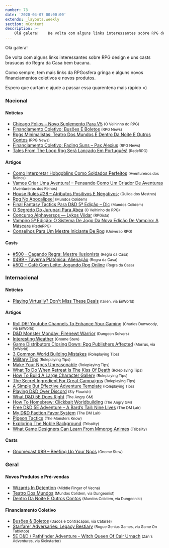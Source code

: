 ```yaml
---
number: 73
date: '2020-04-07 00:00:00'
extends: _layouts.weekly
section: mContent
description: >-
    Olá galera!    De volta com alguns links interessantes sobre RPG design e uns casts brasucas do Regra da Casa bem bacana.    Como sempre, tem mais links da RPGosfera gringa e alguns novos financiamentos coletivos e novos produtos.    Espero que curtam e ajude a passar essa quarentena mais rápido 
---
```


Olá galera!

De volta com alguns links interessantes sobre RPG design e uns casts brasucas do Regra da Casa bem bacana.

Como sempre, tem mais links da RPGosfera gringa e alguns novos financiamentos coletivos e novos produtos.

Espero que curtam e ajude a passar essa quarentena mais rápido =)

### Nacional

#### Notícias

- [Chicago Folios – Novo Suplemento Para V5] <small>(O Velhinho do RPG)</small>
- [Financiamento Coletivo: Busões E Boletos] <small>(RPG News)</small>
- [Rpgs Minimalistas: Teatro Dos Mundos E Dentro Da Noite E Outros Contos] <small>(RPG News)</small>
- [Financiamento Coletivo: Fading Suns – Pax Alexius] <small>(RPG News)</small>
- [Tales From The Loop Rpg Será Lançado Em Português!] <small>(RedeRPG)</small>

#### Artigos

- [Como Interpretar Hobgoblins Como Soldados Perfeitos] <small>(Aventureiros dos Reinos)</small>
- [Vamos Criar Uma Aventura! – Pensando Como Um Criador De Aventuras] <small>(Aventureiros dos Reinos)</small>
- [House Rules #28 – Atributos Positivos E Negativos;] <small>(Guilda dos Mestres)</small>
- [Rpg No Apocalipse!] <small>(Mundos Colidem)</small>
- [Final Fantasy Tactics Para D&amp;D 5ª Edição – Dlc] <small>(Mundos Colidem)</small>
- [O Segredo Do Jurupari Para Abea] <small>(O Velhinho do RPG)</small>
- [Concurso Alphaversos — Lykos Viidar] <small>(RPGista)</small>
- [Vampiro 5ª Edição: O Sistema De Jogo Da Nova Edição De Vampiro: A Máscara] <small>(RedeRPG)</small>
- [Conselhos Para Um Mestre Iniciante De Rpg] <small>(Universo RPG)</small>

#### Casts

- [#500 - Cagando Regra: Mestre Ilusionista] <small>(Regra da Casa)</small>
- [#499 - Taverna Platônica: Alienação] <small>(Regra da Casa)</small>
- [#502 - Café Com Leite: Jogando Rpg Online] <small>(Regra da Casa)</small>

### Internacional

#### Notícias

- [Playing Virtually? Don&#039;t Miss These Deals] <small>(talien, via EnWorld)</small>

#### Artigos

- [Roll D6! Youtube Channels To Enhance Your Gaming] <small>(Charles Dunwoody, via EnWorld)</small>
- [D&amp;D Monster Monday: Firenewt Warrior] <small>(Dungeon Solvers)</small>
- [Interesting Weather] <small>(Gnome Stew)</small>
- [Game Distributors Closing Down; Rpg Publishers Affected] <small>(Morrus, via EnWorld)</small>
- [3 Common World Building Mistakes] <small>(Roleplaying Tips)</small>
- [Military Tips] <small>(Roleplaying Tips)</small>
- [Make Your Npcs Unreasonable] <small>(Roleplaying Tips)</small>
- [What To Do When Retreat Is The Kiss Of Death] <small>(Roleplaying Tips)</small>
- [How To Build A Large Character Gallery] <small>(Roleplaying Tips)</small>
- [The Secret Ingredient For Great Campaigns] <small>(Roleplaying Tips)</small>
- [A Simple But Effective Adventure Template] <small>(Roleplaying Tips)</small>
- [Playing D&amp;D Over Discord] <small>(Sly Flourish)</small>
- [What D&amp;D 5E Does Right] <small>(The Angry GM)</small>
- [How To Homebrew: Clickbait Worldbuilding] <small>(The Angry GM)</small>
- [Free D&amp;D 5E Adventure – A Bard’s Tail: Nine Lives] <small>(The DM Lair)</small>
- [My D&amp;D Faction Favor System] <small>(The DM Lair)</small>
- [Pigeon Tactics] <small>(The Monsters Know)</small>
- [Exploring The Noble Background] <small>(Tribality)</small>
- [What Game Designers Can Learn From Mmorpg Animes] <small>(Tribality)</small>

#### Casts

- [Gnomecast #89 – Beefing Up Your Npcs] <small>(Gnome Stew)</small>

### Geral

#### Novos Produtos e Pré-vendas

- [Wizards In Detention] <small>(Middle Finger of Vecna)</small>
- [Teatro Dos Mundos] <small>(Mundos Colidem, via Dungeonist)</small>
- [Dentro Da Noite E Outros Contos] <small>(Mundos Colidem, via Dungeonist)</small>

#### Financiamento Coletivo

- [Busões &amp; Boletos] <small>(Dados e Contracapas, via Catarse)</small>
- [Starfarer Adversaries: Legacy Bestiary] <small>(Rogue Genius Games, via Game On Tabletop)</small>
- [5E D&amp;D / Pathfinder Adventure - Witch Queen Of Cair Urnach] <small>(Zan&#039;s Adventures, via Kickstarter)</small>


[Starfarer Adversaries: Legacy Bestiary]: https://www.gameontabletop.com/cf317/starfarer-adversaries-legacy-bestiary.html
[5E D&amp;D / Pathfinder Adventure - Witch Queen Of Cair Urnach]: https://www.kickstarter.com/projects/zansadventures/5e-dandd-pathfinder-adventure-witch-queen-of-cair-urnach
[A Simple But Effective Adventure Template]: https://www.roleplayingtips.com/adventure-building/a-simple-but-effective-adventure-template/
[3 Common World Building Mistakes]: https://www.roleplayingtips.com/johnn-rpg-musings/3-common-world-building-mistakes/
[The Secret Ingredient For Great Campaigns]: https://www.roleplayingtips.com/npcs-roleplaying/the-secret-ingredient-for-great-campaigns/
[What To Do When Retreat Is The Kiss Of Death]: https://www.roleplayingtips.com/combat/combat-action/what-to-do-when-retreat-is-the-kiss-of-death/
[Make Your Npcs Unreasonable]: https://www.roleplayingtips.com/npcs-roleplaying/make-your-npcs-unreasonable/
[Vamos Criar Uma Aventura! – Pensando Como Um Criador De Aventuras]: https://aventureirosdosreinos.com/vamos-criar-uma-aventura-pensando-como-um-criador-de-aventuras/
[Concurso Alphaversos — Lykos Viidar]: https://rpgista.com.br/2020/04/04/concurso-alphaversos-lykos-viidar/
[Free D&amp;D 5E Adventure – A Bard’s Tail: Nine Lives]: https://www.thedmlair.com/2020/04/04/free-dd-5e-adventure-a-bards-tail-nine-lives/
[Financiamento Coletivo: Fading Suns – Pax Alexius]: https://newsrpg.wordpress.com/2020/04/04/financiamento-coletivo-fading-suns-pax-alexius/
[Tales From The Loop Rpg Será Lançado Em Português!]: https://www.rederpg.com.br/2020/04/03/tales-from-the-loop-rpg-sera-lancado-em-portugues/
[#502 - Café Com Leite: Jogando Rpg Online]: https://regradacasa.podbean.com/e/502-cafe-com-leite-jogando-rpg-online/
[Conselhos Para Um Mestre Iniciante De Rpg]: https://universorpg.com/bau-do-mestre/dicas/conselhos-para-um-mestre-iniciante-de-rpg/
[Chicago Folios – Novo Suplemento Para V5]: https://ovelhinhodorpg.wordpress.com/2020/04/02/9421/
[House Rules #28 – Atributos Positivos E Negativos;]: http://guildadosmestres.com.br/2020/04/02/house-rules-28-atributos-positivos-e-negativos/
[Gnomecast #89 – Beefing Up Your Npcs]: https://gnomestew.com/gnomecast-89-beefing-up-your-npcs/
[Como Interpretar Hobgoblins Como Soldados Perfeitos]: https://aventureirosdosreinos.com/como-interpretar-hobgoblins-como-soldados-perfeitos/
[Financiamento Coletivo: Busões E Boletos]: https://newsrpg.wordpress.com/2020/04/02/financiamento-coletivo-busoes-e-boletos/
[Busões &amp; Boletos]: https://www.catarse.me/busoeseboletos
[Vampiro 5ª Edição: O Sistema De Jogo Da Nova Edição De Vampiro: A Máscara]: https://www.rederpg.com.br/2020/04/01/vampiro-5a-edicao-o-sistema-de-jogo-da-nova-edicao-de-vampiro-a-mascara/
[Rpg No Apocalipse!]: https://www.mundoscolidem.com.br/rpg-no-apocalipse/
[O Segredo Do Jurupari Para Abea]: https://ovelhinhodorpg.wordpress.com/2020/04/01/o-segredo-do-jurupari-para-abea/
[What D&amp;D 5E Does Right]: https://theangrygm.com/what-5e-does-right/
[Pigeon Tactics]: http://themonstersknow.com/pigeon-tactics/
[#500 - Cagando Regra: Mestre Ilusionista]: https://regradacasa.podbean.com/e/500-cagando-regra-mestre-ilusionista/
[Wizards In Detention]: https://mfov.magehandpress.com/2020/04/wizards-in-detention.html
[Military Tips]: https://www.roleplayingtips.com/rptn/military-tips/
[Game Distributors Closing Down; Rpg Publishers Affected]: https://www.enworld.org/threads/game-distributors-closing-down-rpg-publishers-affected.671257/
[Exploring The Noble Background]: https://www.tribality.com/2020/03/31/exploring-the-noble-background/
[#499 - Taverna Platônica: Alienação]: https://regradacasa.podbean.com/e/499-taverna-platonica-alienacao/
[Roll D6! Youtube Channels To Enhance Your Gaming]: https://www.enworld.org/threads/roll-d6-youtube-channels-to-enhance-your-gaming.670947
[My D&amp;D Faction Favor System]: https://www.thedmlair.com/2020/03/29/my-dd-faction-favor-system/
[Rpgs Minimalistas: Teatro Dos Mundos E Dentro Da Noite E Outros Contos]: https://newsrpg.wordpress.com/2020/03/31/dentro-da-noite-e-outros-contos/
[Teatro Dos Mundos]: https://www.dungeonist.com/marketplace/product/teatro-dos-mundos/
[Dentro Da Noite E Outros Contos]: https://www.dungeonist.com/marketplace/product/dentro-da-noite-e-outros-contos/
[How To Build A Large Character Gallery]: https://www.roleplayingtips.com/rptn/how-to-build-a-large-character-gallery/
[D&amp;D Monster Monday: Firenewt Warrior]: https://www.dungeonsolvers.com/2020/03/30/dd-monster-monday-firenewt-warrior/
[What Game Designers Can Learn From Mmorpg Animes]: https://www.tribality.com/2020/03/30/what-game-designers-can-learn-from-mmorpg-animes/
[Interesting Weather]: https://gnomestew.com/interesting-weather/
[Playing Virtually? Don&#039;t Miss These Deals]: https://www.enworld.org/threads/playing-virtually-dont-miss-these-deals.671150/
[Playing D&amp;D Over Discord]: https://slyflourish.com/playing_dnd_over_discord.html
[How To Homebrew: Clickbait Worldbuilding]: https://theangrygm.com/how-to-homebrew/
[Final Fantasy Tactics Para D&amp;D 5ª Edição – Dlc]: https://www.mundoscolidem.com.br/final-fantasy-tactics-para-dd-5a-edicao-dlc/
